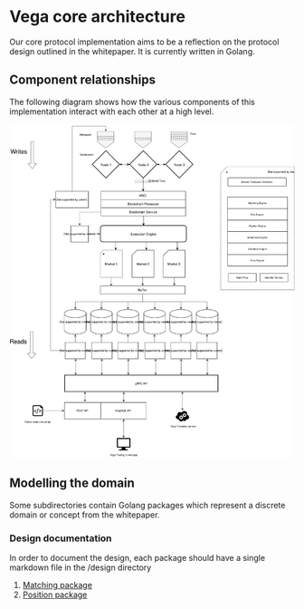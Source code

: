 # Vega core architecture

Our core protocol implementation aims to be a reflection on the protocol design outlined in the whitepaper. It is currently written in Golang.

## Component relationships

The following diagram shows how the various components of this implementation interact with each other at a high level.

![Vega core protocol architecture](diagrams/design-architecture-191003001.svg "Vega core protocol architecture")

## Modelling the domain

Some subdirectories contain Golang packages which represent a discrete domain or concept from the whitepaper.

### Design documentation

In order to document the design, each package should have a single markdown file in the /design directory

1. [Matching package](matching.md)
2. [Position package](positions.md)